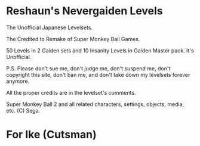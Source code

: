 # Reshaun's Nevergaiden Levels

The Unofficial Japanese Levelsets.

The Credited to Remake of Super Monkey Ball Games.

50 Levels in 2 Gaiden sets and 10 Insanity Levels in Gaiden Master pack.
It's Unofficial.

P.S. Please don't sue me, don't judge me, don't suspend me, don't copyright this site, don't ban me, and don't take down my levelsets forever anymore.

All the proper credits are in the levelset's comments.

Super Monkey Ball 2 and all related characters, settings, objects, media, etc. (C) Sega.

# For Ike (Cutsman)
